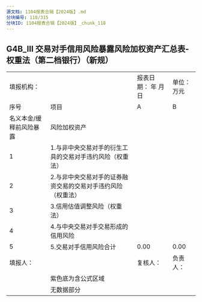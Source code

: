 ```yaml
---
源文档: 1104报表合辑【2024版】.md
分块编号: 118/315
分块ID: 1104报表合辑【2024版】_chunk_118
---
```


## G4B\_Ⅲ 交易对手信用风险暴露风险加权资产汇总表-权重法（第二档银行）（新规）

|  |  |  |  |
| --- | --- | --- | --- |
| 填报机构： | | 报表日期： 年 月 日 | 单位：万元 |
| 序号 | 项目 | A | B |
| 名义本金/缓释前风险暴露 | 风险加权资产 |
| 1 | 1.与非中央交易对手的衍生工具的交易对手违约风险（权重法） |  |  |
| 2 | 2.与非中央交易对手的证券融资交易的交易对手违约风险（权重法） |  |  |
| 3 | 3.信用估值调整风险（权重法） |  |  |
| 4 | 4.与中央交易对手交易形成的信用风险 |  |  |
| 5 | 5.交易对手信用风险合计 | 0.00 | 0.00 |
| 填报人： | | 复核人： | 负责人： |
|  | 紫色底为含公式区域 |  |  |
|  | 无数据部分 |  |  |

